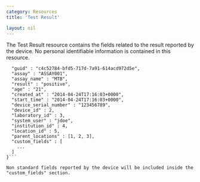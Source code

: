 ```yaml
---
category: Resources
title: 'Test Result'

layout: nil
---
```


The Test Result resource contains the fields related to the result reported by the device. No personal identifiable information is contained in this resource.

```{
  "guid" : "c4c52784-bfd5-717d-7a91-614acd972d5e",
  "assay" : "ASSAY001",
  "assay_name" : "MTB",
  "result" : "positive",
  "age" : "21",
  "created_at" : "2014-04-24T17:16:03+0000",
  "start_time" : "2014-04-24T17:16:03+0000",
  "device_serial_number" : "123456789",
  "device_id" : 2,
  "laboratory_id" : 3,
  "system_user" : "jdoe",
  "institution_id" : 4,
  "location_id" : 5,
  "parent_locations" : [1, 2, 3],
  "custom_fields" : [
    ...
  ]
}```

Non standard fields reported by the device will be included inside the "custom_fields" section.
